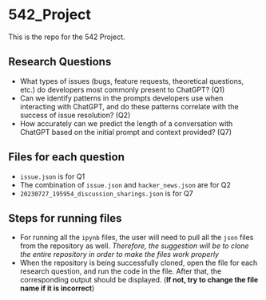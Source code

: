 # 542_Project
This is the repo for the 542 Project.

## Research Questions
- What types of issues (bugs, feature requests, theoretical questions, etc.) do developers most commonly present to ChatGPT? (Q1)
- Can we identify patterns in the prompts developers use when interacting with ChatGPT, and do these patterns correlate with the success of issue resolution? (Q2)
- How accurately can we predict the length of a conversation with ChatGPT based on the initial prompt and context provided? (Q7)

## Files for each question
- `issue.json` is for Q1
- The combination of `issue.json` and `hacker_news.json` are for Q2
- `20230727_195954_discussion_sharings.json` is for Q7

## Steps for running files
- For running all the `ipynb` files, the user will need to pull all the `json` files from the repository as well.
*Therefore, the suggestion will be to clone the entire repository in order to make the files work properly*
- When the repository is being successfully cloned, open the file for each research question, and run the code in the file. After that, the corresponding output should be displayed.
(**If not, try to change the file name if it is incorrect**)
